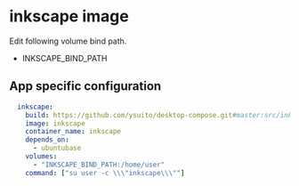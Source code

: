 # inkscape image

Edit following volume bind path.
- INKSCAPE_BIND_PATH

## App specific configuration
```yaml
  inkscape:
    build: https://github.com/ysuito/desktop-compose.git#master:src/inkscape
    image: inkscape
    container_name: inkscape
    depends_on:
      - ubuntubase
    volumes:
      - "INKSCAPE_BIND_PATH:/home/user"
    command: ["su user -c \\\"inkscape\\\""]
```
